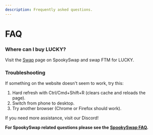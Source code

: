 ```yaml
---
description: Frequently asked questions.
---
```


# FAQ

### Where can I buy LUCKY?

Visit the [Swap](https://spookyswap.finance/swap) page on SpookySwap and swap FTM for LUCKY.

### Troubleshooting

If something on the website doesn't seem to work, try this:

1. Hard refresh with Ctrl/Cmd+Shift+R (clears cache and reloads the page).
2. Switch from phone to desktop.
3. Try another browser (Chrome or Firefox should work).

If you need more assistance, visit our Discord!

**For SpookySwap related questions please see the** [**SpookySwap FAQ**](https://docs.spookyswap.finance/getting-started/faq)**.**

